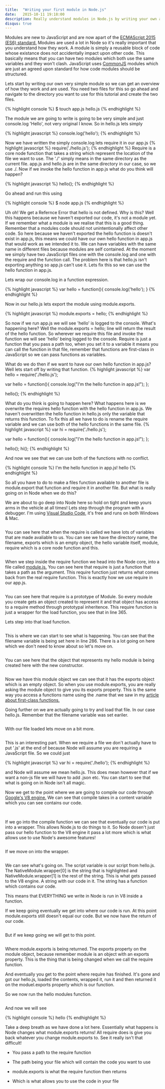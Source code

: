 ```yaml
---
title:  "Writing your first module in Node.js"
date:   2015-10-11 19:18:00
description: Really understand modules in Node.js by writing your own and looking deeper into how require and module.exports work
disqus: true
---
```


Modules are new to JavaScript and are now apart of the <a class='external' href="http://www.ecma-international.org/ecma-262/6.0/">ECMAScript 2015 (ES6) standard.</a> Modules are used a lot in Node
so it's really important that you understand how they work. A module is simply a reusable block of code whose existance does not accidentally impact upon other code. This basically means that you can have two modules which both use the same variables and they won't clash. JavaScript uses <a class='external' href="http://www.commonjs.org/">CommonJS</a> modules which are just an agreed upon standard for how code modules should be structured.

Lets start by writing our own very simple module so we can get an overview of how they work and are used. You need two files for this so go ahead and navigate to the directory you want to use for this tutorial and create the two files.

{% highlight console %}
$ touch app.js hello.js
{% endhighlight %}

The module we are going to write is going to be very simple and just console.log 'Hello', not very original I know. So in hello.js lets simply

{% highlight javascript %}
console.log('hello');
{% endhighlight %}

Now we have written the simply console.log lets require it in our app.js
{% highlight javascript %}
require('./hello.js');
{% endhighlight %}
Require is a core node function that takes a string which represent the location of the file we want to use. The './' simply means in the same directory as the current file. app.js and hello.js are in the same directory in our case, so we use ./. Now if we invoke the hello function in app.js what do you think will happen?

{% highlight javascript %}
hello();
{% endhighlight %}

Go ahead and run this using

{% highlight console %}
$ node app.js
{% endhighlight %}


Uh oh! We get a Refernce Error that hello is not defined. Why is this? Well this happens because we haven't exported our code, it's not a module yet. If we remember what a module is we realise that this is a good thing. Remember that a modules code should not unintentionally affect other code. So here because we haven't exported the hello function is doesn't exist in app.js, this means we could have our own hello function in app.js that would work as we intended it to. We can have variables with the same name in different files because modules are self contained. At the moment we simply have two JavaScript files one with the console.log and one with the require and the function call. The problem here is that hello.js isn't exporting anything so app.js can't use it. Lets fix this so we can use the hello function in app.js.

Lets wrap our console.log in a function expression.

{% highlight javascript %}
var hello = function(){
	console.log('hello');
}
{% endhighlight %}

Now in our hello.js lets export the module using module.exports.

{% highlight javascript %}
module.exports = hello;
{% endhighlight %}

So now if we run app.js we will see 'hello' is logged to the console. What's happening here? Well the module.exports = hello; line will return the result of the hello function. So wherever we require this file and invoke the function we will see 'hello' being logged to the console. Require is just a function that you pass a path too, when you set it to a variable it means you can call the function in that file, remember that functions are first-class in JavaScript so we can pass functions as variables.

What do we do then if we want to have our own hello function in app.js? Well lets start off by writing that function.
{% highlight javascript %}
var hello = require('./hello.js');

var hello = function(){
	console.log("I'm the hello function in app.js!");
};

hello();
{% endhighlight %}

What do you think is going to happen here? What happens here is we overwrite the requires hello function with the hello function in app.js. We haven't overwritten the hello function in hello.js only the variable that returns this function. To fix this all we have to do is rename the require variable and we can use both of the hello functions in the same file.
{% highlight javascript %}
var hi = require('./hello.js');

var hello = function(){
	console.log("I'm the hello function in app.js!");
};

hello();
hi();
{% endhighlight %}

And now we see that we can use both of the functions with no conflict.

{% highlight console %}
I'm the hello function in app.js!
hello
{% endhighlight %}

So all you have to do to make a files function available to another file is module.export that function and require it in another file. But what is really going on in Node when we do this?


We are about to go deep into Node here so hold on tight and keep yours arms in the vehicle at all times! Lets step through the program with a debugger. I'm using <a class='external' href="https://code.visualstudio.com/">Visual Studio Code</a>, it's free and runs on both Windows & Mac.

<img class="imagecenter" src="/assets/images/debug1.png" alt="">


You can see here that when the require is called we have lots of variables that are made avaliable to us. You can see we have the directory name, the filename, exports which is an empty object, the hello variable itself, module, require which is a core node function and this.


<img class="imagecenter" src="/assets/images/debug2.png" alt="">

When we step inside the require function we head into the Node core, into a file called <a class='external' href="https://github.com/nodejs/node/blob/master/lib/module.js">module.js.</a> You can see here that require is just a function that takes a path as the argument. This require function just returns what comes back from the real require function. This is exactly how we use require in our app.js.

<img class="imagecenter" src="/assets/images/debug3.png" alt="">

You can see here that require is a prototype of Module. So every module you create gets an object created to represent it and that object has access to a require method through prototypal inheritence. This require function is just a wrapper for the load function, you see that in line 365.

Lets step into that load function.

<img class="imagecenter" src="/assets/images/debug3.1.png" alt="">

This is where we can start to see what is happening. You can see that the filename variable is being set here in line 286.
There is a lot going on here which we don't need to know about so let's move on.



<img class="imagecenter" src="/assets/images/debug4.png" alt="">

You can see here that the object that represents my hello module is being created here with the new constructor.



<img class="imagecenter" src="/assets/images/debug3.2.png" style="height:126px width:274px" alt="">


 Now we have this module object we can see that it has the exports object which is an empty object. So when you use module.exports, you are really asking the module object to give you its exports property. This is the same way you access a functions name using the .name that we saw in my <a class='external' href="http://timmknight.github.io/2015/first-class-functions-javascript/">article about first-class functions.</a>

Going further on we are actually going to try and load that file. In our case hello.js. Remember that the filename variable was set eariler.

<img class="imagecenter" src="/assets/images/debug3.4.png" alt="">

With our file loaded lets move on a bit more.

<img class="imagecenter" src="/assets/images/debug5.png" alt="">

This is an interesting part. When we require a file we don't actually have to put '.js' at the end of because Node will assume you are requiring a JavaScript file. So we could just

{% highlight javascript %}
var hi = require('./hello');
{% endhighlight %}

and Node will assume we mean hello.js. This does mean however that if we want a non-js file we will have to add .json etc. You can start to see that what is going on in Node isn't all magic.


Now we get to the point where we are going to compile our code through <a class='external' href="https://code.google.com/p/v8/">Google's V8 engine.</a> We can see that compile takes in a content variable which you can see contains our code.

<img class="imagecenter" src="/assets/images/debugcompile.png" alt="">

<img class="imagecenter" src="/assets/images/debugcompile1.png" alt="">

If we go into the compile function we can see that eventually our code is put into a wrapper. This allows Node.js to do things to it. So Node dosen't just pass our hello function to the V8 engine it pass a lot more which is what allows use to use Node's awesome features!




<img class="imagecenter" src="/assets/images/debugcompile2.png" alt="">

If we move on into the wrapper.

<img class="imagecenter" src="/assets/images/debugcompile3.png" alt="">

We can see what's going on. The script variable is our script from hello.js. The NativeModule.wrapper[0] is the string that is highlighted and NativeModule.wrapper[1] is the rest of the string. This is what gets passed to the V8 engine. A string with our code in it. The string has a function which contains our code.



This means that EVERYTHING we write in Node is run in V8 inside a function.



If we keep going eventually we get into where our code is run. At this point module.exports still doesn't equal our code. But we now have the return of our code.

<img class="imagecenter" src="/assets/images/debug8.png" alt="">



But if we keep going we will get to this point.

<img class="imagecenter" src="/assets/images/debug6.png" alt="">

Where module.exports is being returned. The exports property on the module object, because remember module is an object with an exports property. This is the thing that is being changed when we call the require function.

And eventually you get to the point where require has finished. It's gone and got our hello.js, loaded the contents, wrapped it, run it and then returned it on the moduel.exports property which is our function.

So we now run the hello modules function.

<img class="imagecenter" src="/assets/images/debug7.png" alt="">

And now we will see

{% highlight console %}
hello
{% endhighlight %}


Take a deep breath as we have done a lot here. Essentially what happens is Node changes what module.exports returns! All require does is give you back whatever you change module.exports to. See it really isn't that difficult!

- You pass a path to the require function



- The path being your file which will contain the code you want to use

- module.exports is what the require function then returns


- Which is what allows you to use the code in your file
